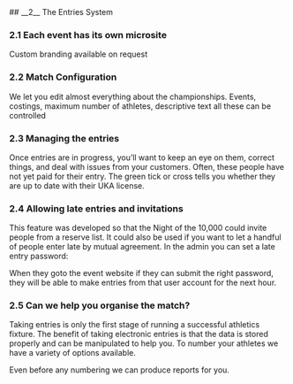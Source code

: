 <div markdown="1" data-aos="fade-up">
## __2__ The Entries System

### 2.1 Each event has its own microsite

Custom branding available on request
  
### 2.2 Match Configuration

We let you edit almost everything about the championships.  Events, costings, maximum number of athletes, descriptive text all these can be controlled

### 2.3 Managing the entries

Once entries are in progress, you’ll want to keep an eye on them, correct things, and deal with issues from your customers.  Often, these people have not yet paid for their entry. The green tick or cross tells you whether they are up to date with their UKA license.

### 2.4 Allowing late entries and invitations

This feature was developed so that the Night of the 10,000 could invite people from a reserve list.
It could also be used if you want to let a handful of people enter late by mutual agreement.
In the admin you can set a late entry password:

When they goto the event website if they can submit the right password, they will be able to make entries from that user account for the next hour.

### 2.5 Can we help you organise the match?

Taking entries is only the first stage of running a successful athletics fixture. The benefit of taking electronic entries is that the data is stored properly and can be manipulated to help you. To number your athletes we have a variety of options available.

Even before any numbering we can produce reports for you.

</div>